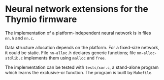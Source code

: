 # Neural network extensions for the Thymio firmware

The implementation of a platform-independent neural network is in files `nn.h` and `nn.c`.

Data structure allocation depends on the platform. For a fixed-size network, it could be static. File `nn-alloc.h` declares generic functions; file `nn-alloc-stdlib.c` implements them using `malloc` and `free`.

The implementation can be tested with `tests/xor.c`, a stand-alone program which learns the exclusive-or function. The program is built by `Makefile`.
